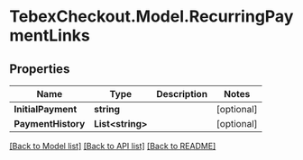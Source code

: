 # TebexCheckout.Model.RecurringPaymentLinks

## Properties

Name | Type | Description | Notes
------------ | ------------- | ------------- | -------------
**InitialPayment** | **string** |  | [optional] 
**PaymentHistory** | **List&lt;string&gt;** |  | [optional] 

[[Back to Model list]](../README.md#documentation-for-models) [[Back to API list]](../README.md#documentation-for-api-endpoints) [[Back to README]](../README.md)

